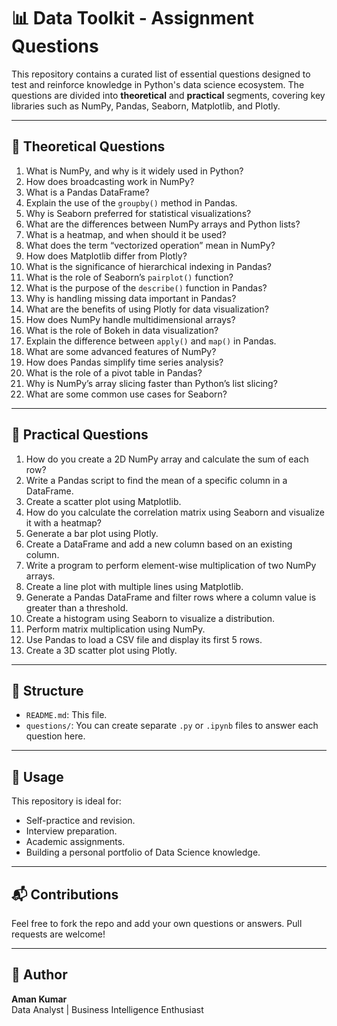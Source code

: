# 📊 Data Toolkit - Assignment Questions

This repository contains a curated list of essential questions designed to test and reinforce knowledge in Python's data science ecosystem. The questions are divided into **theoretical** and **practical** segments, covering key libraries such as NumPy, Pandas, Seaborn, Matplotlib, and Plotly.

---

## 🧠 Theoretical Questions

1. What is NumPy, and why is it widely used in Python?
2. How does broadcasting work in NumPy?
3. What is a Pandas DataFrame?
4. Explain the use of the `groupby()` method in Pandas.
5. Why is Seaborn preferred for statistical visualizations?
6. What are the differences between NumPy arrays and Python lists?
7. What is a heatmap, and when should it be used?
8. What does the term “vectorized operation” mean in NumPy?
9. How does Matplotlib differ from Plotly?
10. What is the significance of hierarchical indexing in Pandas?
11. What is the role of Seaborn’s `pairplot()` function?
12. What is the purpose of the `describe()` function in Pandas?
13. Why is handling missing data important in Pandas?
14. What are the benefits of using Plotly for data visualization?
15. How does NumPy handle multidimensional arrays?
16. What is the role of Bokeh in data visualization?
17. Explain the difference between `apply()` and `map()` in Pandas.
18. What are some advanced features of NumPy?
19. How does Pandas simplify time series analysis?
20. What is the role of a pivot table in Pandas?
21. Why is NumPy’s array slicing faster than Python’s list slicing?
22. What are some common use cases for Seaborn?

---

## 🧪 Practical Questions

1. How do you create a 2D NumPy array and calculate the sum of each row?
2. Write a Pandas script to find the mean of a specific column in a DataFrame.
3. Create a scatter plot using Matplotlib.
4. How do you calculate the correlation matrix using Seaborn and visualize it with a heatmap?
5. Generate a bar plot using Plotly.
6. Create a DataFrame and add a new column based on an existing column.
7. Write a program to perform element-wise multiplication of two NumPy arrays.
8. Create a line plot with multiple lines using Matplotlib.
9. Generate a Pandas DataFrame and filter rows where a column value is greater than a threshold.
10. Create a histogram using Seaborn to visualize a distribution.
11. Perform matrix multiplication using NumPy.
12. Use Pandas to load a CSV file and display its first 5 rows.
13. Create a 3D scatter plot using Plotly.

---

## 📁 Structure

- `README.md`: This file.
- `questions/`: You can create separate `.py` or `.ipynb` files to answer each question here.

---

## 🚀 Usage

This repository is ideal for:
- Self-practice and revision.
- Interview preparation.
- Academic assignments.
- Building a personal portfolio of Data Science knowledge.

---

## 📬 Contributions

Feel free to fork the repo and add your own questions or answers. Pull requests are welcome!

---

## 🧠 Author

**Aman Kumar**  
Data Analyst | Business Intelligence Enthusiast  
